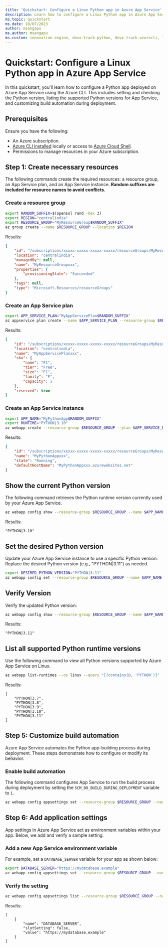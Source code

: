 ```yaml
---
title: 'Quickstart: Configure a Linux Python app in Azure App Service'
description: Learn how to configure a Linux Python app in Azure App Service, including setting Python versions and customizing build automation.
ms.topic: quickstart
ms.date: 10/07/2023
author: msangapu
ms.author: msangapu
ms.custom: innovation-engine, devx-track-python, devx-track-azurecli, linux-related-content
---
```


# Quickstart: Configure a Linux Python app in Azure App Service

In this quickstart, you'll learn how to configure a Python app deployed on Azure App Service using the Azure CLI. This includes setting and checking the Python version, listing the supported Python versions for App Service, and customizing build automation during deployment.

## Prerequisites

Ensure you have the following:

- An Azure subscription.
- [Azure CLI installed](https://learn.microsoft.com/cli/azure/install-azure-cli) locally or access to [Azure Cloud Shell](https://ms.portal.azure.com/#cloudshell/).
- Permissions to manage resources in your Azure subscription.

## Step 1: Create necessary resources

The following commands create the required resources: a resource group, an App Service plan, and an App Service instance. **Random suffixes are included for resource names to avoid conflicts.**

### Create a resource group

```bash
export RANDOM_SUFFIX=$(openssl rand -hex 3)
export REGION="centralindia"
export RESOURCE_GROUP="MyResourceGroup$RANDOM_SUFFIX"
az group create --name $RESOURCE_GROUP --location $REGION
```

Results:

<!-- expected_similarity=0.3 -->

```json
{
    "id": "/subscriptions/xxxxx-xxxxx-xxxxx-xxxxx/resourceGroups/MyResourceGroupxxx",
    "location": "centralindia",
    "managedBy": null,
    "name": "MyResourceGroupxxx",
    "properties": {
        "provisioningState": "Succeeded"
    },
    "tags": null,
    "type": "Microsoft.Resources/resourceGroups"
}
```

### Create an App Service plan

```bash
export APP_SERVICE_PLAN="MyAppServicePlan$RANDOM_SUFFIX"
az appservice plan create --name $APP_SERVICE_PLAN --resource-group $RESOURCE_GROUP --sku FREE --is-linux
```

Results:

<!-- expected_similarity=0.3 -->

```json
{
    "id": "/subscriptions/xxxxx-xxxxx-xxxxx-xxxxx/resourceGroups/MyResourceGroupxxx/providers/Microsoft.Web/serverfarms/MyAppServicePlanxxx",
    "location": "centralindia",
    "name": "MyAppServicePlanxxx",
    "sku": {
        "name": "F1",
        "tier": "Free",
        "size": "F1",
        "family": "F",
        "capacity": 1
    },
    "reserved": true
}
```

### Create an App Service instance

```bash
export APP_NAME="MyPythonApp$RANDOM_SUFFIX"
export RUNTIME="PYTHON|3.10"
az webapp create --resource-group $RESOURCE_GROUP --plan $APP_SERVICE_PLAN --name $APP_NAME --runtime $RUNTIME
```

Results:

<!-- expected_similarity=0.3 -->

```json
{
    "id": "/subscriptions/xxxxx-xxxxx-xxxxx-xxxxx/resourceGroups/MyResourceGroupxxx/providers/Microsoft.Web/sites/MyPythonAppxxx",
    "name": "MyPythonAppxxx",
    "state": "Running",
    "defaultHostName": "MyPythonAppxxx.azurewebsites.net"
}
```

## Show the current Python version

The following command retrieves the Python runtime version currently used by your Azure App Service.

```bash
az webapp config show --resource-group $RESOURCE_GROUP --name $APP_NAME --query linuxFxVersion -o jsonc
```

Results:

<!-- expected_similarity=0.3 -->

```jsonc
"PYTHON|3.10"
```

## Set the desired Python version

Update your Azure App Service instance to use a specific Python version. Replace the desired Python version (e.g., "PYTHON|3.11") as needed.

```bash
export DESIRED_PYTHON_VERSION="PYTHON|3.11"
az webapp config set --resource-group $RESOURCE_GROUP --name $APP_NAME --linux-fx-version $DESIRED_PYTHON_VERSION
```

## Verify Version
Verify the updated Python version:

```bash
az webapp config show --resource-group $RESOURCE_GROUP --name $APP_NAME --query linuxFxVersion -o jsonc
```

Results:

<!-- expected_similarity=0.3 -->

```jsonc
"PYTHON|3.11"
```

## List all supported Python runtime versions

Use the following command to view all Python versions supported by Azure App Service on Linux.

```bash
az webapp list-runtimes --os linux --query "[?contains(@, 'PYTHON')]" -o jsonc
```

Results:

<!-- expected_similarity=0.3 -->

```jsonc
[
    "PYTHON|3.7",
    "PYTHON|3.8",
    "PYTHON|3.9",
    "PYTHON|3.10",
    "PYTHON|3.11"
]
```

## Step 5: Customize build automation

Azure App Service automates the Python app-building process during deployment. These steps demonstrate how to configure or modify its behavior.

### Enable build automation

The following command configures App Service to run the build process during deployment by setting the `SCM_DO_BUILD_DURING_DEPLOYMENT` variable to `1`.

```bash
az webapp config appsettings set --resource-group $RESOURCE_GROUP --name $APP_NAME --settings SCM_DO_BUILD_DURING_DEPLOYMENT="1"
```

## Step 6: Add application settings

App settings in Azure App Service act as environment variables within your app. Below, we add and verify a sample setting.

### Add a new App Service environment variable

For example, set a `DATABASE_SERVER` variable for your app as shown below:

```bash
export DATABASE_SERVER="https://mydatabase.example"
az webapp config appsettings set --resource-group $RESOURCE_GROUP --name $APP_NAME --settings DATABASE_SERVER=$DATABASE_SERVER
```

### Verify the setting

```bash
az webapp config appsettings list --resource-group $RESOURCE_GROUP --name $APP_NAME --query "[?name=='DATABASE_SERVER']" -o jsonc
```

Results:

<!-- expected_similarity=0.3 -->

```jsonc
[
    {
        "name": "DATABASE_SERVER",
        "slotSetting": false,
        "value": "https://mydatabase.example"
    }
]
```